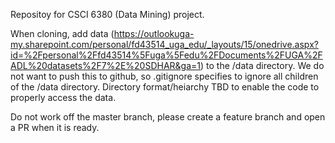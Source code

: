 Repositoy for CSCI 6380 (Data Mining) project.

When cloning, add data (https://outlookuga-my.sharepoint.com/personal/fd43514_uga_edu/_layouts/15/onedrive.aspx?id=%2Fpersonal%2Ffd43514%5Fuga%5Fedu%2FDocuments%2FUGA%2FADL%20datasets%2F7%2E%20SDHAR&ga=1) to the /data directory. We do not want to push this to github, so .gitignore specifies to ignore all children of the /data directory. Directory format/heiarchy TBD to enable the code to properly access the data.

Do not work off the master branch, please create a feature branch and open a PR when it is ready.
